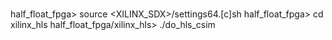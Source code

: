 # 
half_float_fpga> source <XILINX_SDX>/settings64.[c]sh
half_float_fpga> cd xilinx_hls
half_float_fpga/xilinx_hls> ./do_hls_csim
